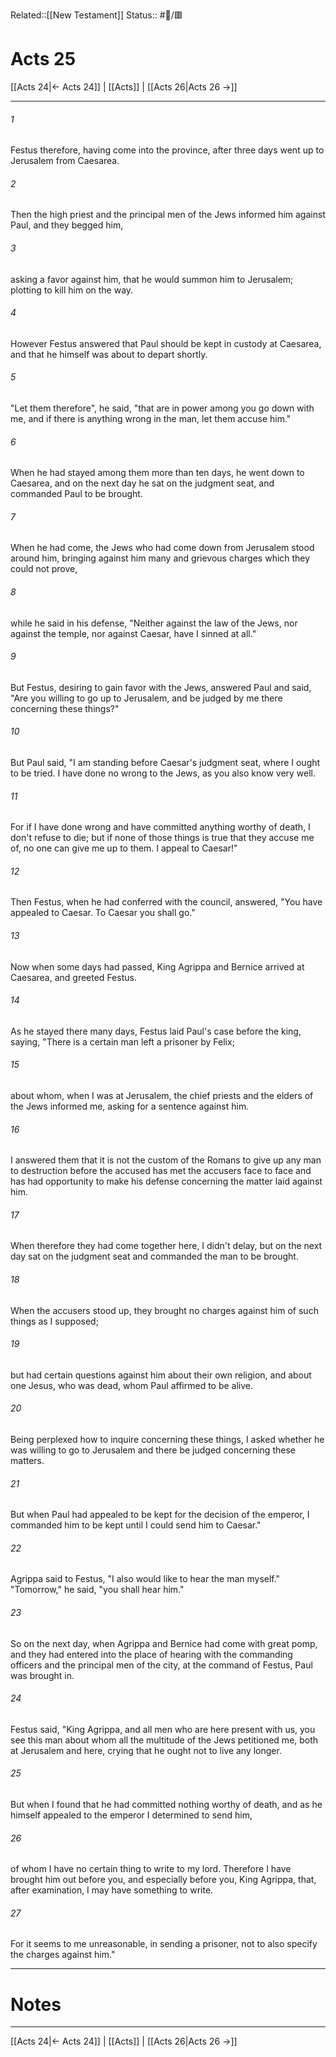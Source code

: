 Related::[[New Testament]]
Status:: #📖/🟥
# Acts 25

[[Acts 24|← Acts 24]] | [[Acts]] | [[Acts 26|Acts 26 →]]
***



###### 1 
Festus therefore, having come into the province, after three days went up to Jerusalem from Caesarea. 

###### 2 
Then the high priest and the principal men of the Jews informed him against Paul, and they begged him, 

###### 3 
asking a favor against him, that he would summon him to Jerusalem; plotting to kill him on the way. 

###### 4 
However Festus answered that Paul should be kept in custody at Caesarea, and that he himself was about to depart shortly. 

###### 5 
"Let them therefore", he said, "that are in power among you go down with me, and if there is anything wrong in the man, let them accuse him." 

###### 6 
When he had stayed among them more than ten days, he went down to Caesarea, and on the next day he sat on the judgment seat, and commanded Paul to be brought. 

###### 7 
When he had come, the Jews who had come down from Jerusalem stood around him, bringing against him many and grievous charges which they could not prove, 

###### 8 
while he said in his defense, "Neither against the law of the Jews, nor against the temple, nor against Caesar, have I sinned at all." 

###### 9 
But Festus, desiring to gain favor with the Jews, answered Paul and said, "Are you willing to go up to Jerusalem, and be judged by me there concerning these things?" 

###### 10 
But Paul said, "I am standing before Caesar's judgment seat, where I ought to be tried. I have done no wrong to the Jews, as you also know very well. 

###### 11 
For if I have done wrong and have committed anything worthy of death, I don't refuse to die; but if none of those things is true that they accuse me of, no one can give me up to them. I appeal to Caesar!" 

###### 12 
Then Festus, when he had conferred with the council, answered, "You have appealed to Caesar. To Caesar you shall go." 

###### 13 
Now when some days had passed, King Agrippa and Bernice arrived at Caesarea, and greeted Festus. 

###### 14 
As he stayed there many days, Festus laid Paul's case before the king, saying, "There is a certain man left a prisoner by Felix; 

###### 15 
about whom, when I was at Jerusalem, the chief priests and the elders of the Jews informed me, asking for a sentence against him. 

###### 16 
I answered them that it is not the custom of the Romans to give up any man to destruction before the accused has met the accusers face to face and has had opportunity to make his defense concerning the matter laid against him. 

###### 17 
When therefore they had come together here, I didn't delay, but on the next day sat on the judgment seat and commanded the man to be brought. 

###### 18 
When the accusers stood up, they brought no charges against him of such things as I supposed; 

###### 19 
but had certain questions against him about their own religion, and about one Jesus, who was dead, whom Paul affirmed to be alive. 

###### 20 
Being perplexed how to inquire concerning these things, I asked whether he was willing to go to Jerusalem and there be judged concerning these matters. 

###### 21 
But when Paul had appealed to be kept for the decision of the emperor, I commanded him to be kept until I could send him to Caesar." 

###### 22 
Agrippa said to Festus, "I also would like to hear the man myself." "Tomorrow," he said, "you shall hear him." 

###### 23 
So on the next day, when Agrippa and Bernice had come with great pomp, and they had entered into the place of hearing with the commanding officers and the principal men of the city, at the command of Festus, Paul was brought in. 

###### 24 
Festus said, "King Agrippa, and all men who are here present with us, you see this man about whom all the multitude of the Jews petitioned me, both at Jerusalem and here, crying that he ought not to live any longer. 

###### 25 
But when I found that he had committed nothing worthy of death, and as he himself appealed to the emperor I determined to send him, 

###### 26 
of whom I have no certain thing to write to my lord. Therefore I have brought him out before you, and especially before you, King Agrippa, that, after examination, I may have something to write. 

###### 27 
For it seems to me unreasonable, in sending a prisoner, not to also specify the charges against him."

---
# Notes


***
[[Acts 24|← Acts 24]] | [[Acts]] | [[Acts 26|Acts 26 →]]
